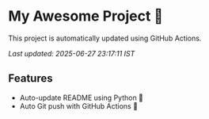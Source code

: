 # My Awesome Project 🚀

This project is automatically updated using GitHub Actions.

_Last updated: 2025-06-27 23:17:11 IST_

## Features
- Auto-update README using Python 🐍
- Auto Git push with GitHub Actions 🤖
